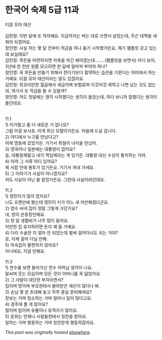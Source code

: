 # 한국어 숙제 5급 11과

<div>
<div>&#54000;&#45132; &#47784;&#50500; &#53468;&#49328;</div>
<div><br></div>
<div>&#44608;&#48124;&#51221;: &#51060;&#48264; &#45804;&#50640; &#46608; &#51201;&#51088;&#50696;&#50836;. &#51648;&#44552;&#44620;&#51648;&#45716; &#48260;&#45716; &#45824;&#47196; &#50416;&#47732;&#49436; &#49332;&#50520;&#45716;&#45936;, &#47924;&#49832; &#45824;&#52293;&#51012; &#49464;&#50892;&#50556; &#46104;&#44192;&#50612;&#50836;.</div>
<div>&#51221;&#51064;&#50689;: &#49324;&#49892; &#51200;&#45716; &#47751; &#45804; &#51204;&#48512;&#53552; &#51201;&#44552;&#51012; &#54616;&#45208; &#46308;&#44592; &#49884;&#51089;&#54664;&#44144;&#46304;&#50836;. &#51228;&#44032; &#54072;&#54540;&#47551; &#44054;&#44256; &#51080;&#45716;&#45936; &#48372;&#49892;&#47000;&#50836;?</div>
<div>&#44608;&#48124;&#51221;: &#47785;&#46024;&#51012; &#47560;&#47144;&#54616;&#51088;&#47732; &#51200;&#52629;&#51012; &#54616;&#44596; &#54644;&#50556;&#44192;&#45716;&#45936;....... (&#54072;&#54540;&#47551;&#51012; &#48372;&#47732;&#49436;) &#50612;&#46356; &#48372;&#51088;, 3&#45380;&#50640; &#54620; &#52380;&#47564; &#50896;&#52196; &#47784;&#51004;&#47140;&#47732; &#54620; &#45804;&#50640; &#50620;&#47560;&#50473; &#48512;&#50612;&#50556; &#54616;&#45208;?</div>
<div>&#51221;&#51064;&#50689;: &#44845; &#47785;&#46024;&#51012; &#47564;&#46308;&#44592; &#50948;&#54644;&#49436; &#54620;&#45796;&#44592;&#48372;&#45796; &#51208;&#50557;&#54616;&#45716; &#49845;&#44288;&#51012; &#44592;&#47480;&#45796;&#45716; &#51032;&#48120;&#50640;&#49436; &#54616;&#45716; &#44144;&#50696;&#50836;. &#54000;&#45132; &#47784;&#50500; &#53468;&#49328;&#51060;&#46972;&#45716; &#47568;&#46020; &#51080;&#51094;&#50500;&#50836;.</div>
<div>&#44608;&#48124;&#51221;: &#51536;&#44844;&#47532;&#47564;&#54620; &#50900;&#44553;&#50640;&#49436; &#49464;&#44552;&#51060;&#47728; &#48372;&#54744;&#47308;&#47728; &#51060;&#44163;&#51200;&#44163; &#51228;&#54616;&#44256; &#45208;&#47732; &#45224;&#45716; &#44163;&#46020; &#50630;&#45716;&#45936;, &#50668;&#44592;&#49436; &#46608; &#51201;&#44552;&#51012; &#46308; &#49688; &#51080;&#51012;&#44620;?</div>
<div>&#51221;&#51064;&#50689;: &#51200;&#46020; &#52395;&#45804;&#50640;&#45716; &#44316;&#55176; &#49884;&#51089;&#54664;&#45796;&#45716; &#49373;&#44033;&#51060; &#46308;&#50632;&#45716;&#45936;, &#54616;&#45796; &#48372;&#45768;&#44620; &#51096;&#54664;&#45796;&#45716; &#49373;&#44033;&#51060; &#46308;&#45912;&#45936;&#50836;.</div>
<div><br></div>
<div><br></div>
<div>11.1</div>
<div>1) &#51060;&#44144;&#47568;&#44256; &#51328; &#45908; &#49352;&#47196;&#50868; &#44144; &#50630;&#45208;&#50836;?</div>
<div>&#44536;&#47100; &#51060;&#44152; &#48372;&#49884;&#51424;. &#51060;&#44172; &#52572;&#49888; &#47784;&#45944;&#51060;&#44144;&#46304;&#50836;. &#47560;&#51020;&#50640; &#46300;&#49892; &#44161;&#45768;&#45796;.</div>
<div>2) &#50612;&#46356;&#50640;&#49436; &#45572;&#44396;&#47484; &#47564;&#45228;&#45796;&#44256;?</div>
<div>&#50612;&#51228; &#47749;&#46041;&#50640; &#44052;&#50632;&#44144;&#46304;. &#44144;&#44592;&#49436; &#55148;&#52384;&#51060; &#45376;&#49437;&#51012; &#47564;&#45228;&#50612;.</div>
<div>3) &#50689;&#44397;&#51060;&#45208; &#51068;&#48376;&#50640;&#45716; &#45824;&#53685;&#47161;&#51060; &#50630;&#50612;&#50836;?</div>
<div>&#51025;, &#45824;&#53685;&#47161;&#51228;&#47568;&#44256; &#45236;&#44033; &#52293;&#51076;&#51228;&#46972;&#45716; &#44172; &#51080;&#44144;&#46304;. &#45824;&#53685;&#47161; &#45824;&#49888; &#49688;&#49345;&#51060; &#53685;&#52824;&#54616;&#45716; &#44144;&#50556;.</div>
<div>4) &#50500;&#44620; &#44536; &#49436;&#47448; &#50612;&#46356; &#51080;&#50612;&#50836;?</div>
<div>&#51228; &#49436;&#46989; &#50504;&#50640; &#48393;&#53804;&#44032; &#51080;&#44144;&#46304;&#50836;. &#44144;&#44592;&#49436; &#44732;&#45236; &#44032;&#49464;&#50836;.</div>
<div>5) &#44536; &#51060;&#50556;&#44592;&#44032; &#49324;&#49892;&#51060; &#50500;&#45768;&#44192;&#51648;&#50836;?</div>
<div>&#51200;&#46020; &#49324;&#49892;&#51060; &#50500;&#45772; &#51460; &#50508;&#50520;&#44144;&#46304;&#50836;. &#44536;&#47088;&#45936; &#49324;&#49892;&#51060;&#46972;&#45912;&#45936;&#50836;.</div>
<div><br></div>
<div>11.2</div>
<div>1) &#50689;&#48124;&#51060;&#44032; &#47566;&#51060; &#52984;&#51648;&#50836;?</div>
<div>&#45208;&#46020; &#50724;&#47004;&#47564;&#50640; &#48420;&#45716;&#45936; &#50689;&#48124;&#51060; &#53412;&#44032; &#50612;&#45712; &#49352; &#51200;&#47564;&#54644;&#51276;&#45908;&#44400;&#50836;.</div>
<div>2) &#50689;&#49688; &#50472;&#45348; &#51665;&#51060; &#51221;&#47568; &#44536;&#47111;&#44172; &#53356;&#45912;&#44032;&#50836;?</div>
<div>&#45348;, &#48169;&#51060; &#50868;&#46041;&#51109;&#47564;&#54644;&#50836;.</div>
<div>3) &#54620; &#45804; &#49373;&#54876;&#48708;&#44032; &#45320;&#47924; &#47566;&#51060; &#46308;&#50612;&#50836;.</div>
<div>&#51060;&#47564;&#54620; &#51665; &#50976;&#51648;&#54616;&#47140;&#47732; &#46024;&#51060; &#44900; &#46308; &#44144;&#50696;&#50836;.</div>
<div>4) &#45796;&#47532; &#49688;&#49696;&#54620; &#51648; &#50620;&#47560; &#50504; &#46104;&#50632;&#45716;&#45936; &#48268;&#50024; &#44152;&#50612;&#45796;&#45376;&#46020; &#46104;&#45716; &#44144;&#50556;?</div>
<div>&#51025;, &#51060;&#51228; &#44152;&#50612; &#45796;&#45776; &#47564;&#54644;.</div>
<div>5) &#54616;&#49689;&#51665;&#51060; &#48520;&#54200;&#54616;&#51648; &#50506;&#50500;&#50836;?</div>
<div>&#50500;&#45768;&#50640;&#50836;, &#51648;&#45244; &#47564;&#54644;&#50836;.</div>
<div><br></div>
<div>11.3</div>
<div>1) &#50672;&#49688;&#47484; &#48372;&#47732; &#46028;&#50500;&#44032;&#49888; &#50672;&#49688; &#50612;&#47672;&#45784; &#49373;&#44033;&#51060; &#45208;&#50836;.</div>
<div>&#47568;&#50472;&#47728; &#50883;&#45716; &#47784;&#49845;&#51060;&#47728; &#47784;&#46304; &#44163;&#51060; &#50612;&#47672;&#45768;&#47484; &#44845; &#45806;&#50520;&#50612;&#50836;.</div>
<div>2) &#44536; &#49324;&#46988;&#51060; &#45824;&#45800;&#54620; &#48512;&#51088;&#46972;&#47732;&#49436;?</div>
<div>&#51665;&#51060;&#47728; &#46405;&#51060;&#47728; &#48512;&#47784;&#54620;&#53580;&#49436; &#47932;&#47140;&#48155;&#51008; &#51116;&#49328;&#51060; &#47566;&#45796;&#45208; &#48400;.</div>
<div>3) &#49552;&#45784; &#47751; &#48516; &#52488;&#45824;&#54644; &#45459;&#44256; &#54616;&#47336; &#51333;&#51068; &#51456;&#48708;&#54644;&#49464;&#50836;?</div>
<div>&#51109;&#48372;&#45716; &#44144;&#47728; &#52397;&#49548;&#54616;&#45716; &#44144;&#47728; &#50620;&#47560;&#45208; &#51068;&#51060; &#47566;&#45796;&#44256;&#50836;.</div>
<div>4) &#44221;&#51452;&#50640; &#48380; &#44172; &#47566;&#50500;&#50836;?</div>
<div>&#51208;&#51060;&#47728; &#53457;&#51060;&#47728; &#50976;&#47932;&#51060;&#45208; &#50976;&#51201;&#51648;&#44032; &#47566;&#50500;&#50836;.</div>
<div>5) &#50980;&#55148;&#45716; &#50616;&#51228;&#45208; &#49324;&#46988;&#46308;&#54620;&#53580;&#49436; &#52845;&#52268;&#51012; &#48155;&#50500;&#50836;.</div>
<div>&#51068;&#54616;&#45716; &#44144;&#47728; &#54665;&#46041;&#54616;&#45716; &#44144;&#47728; &#52845;&#52268;&#48155;&#44172; &#54665;&#46041;&#54616;&#51094;&#50500;&#50836;.</div>
</div>


*This post was originally hosted [elsewhere](http://planspace.blogspot.com/2009/10/5-11.html).*
